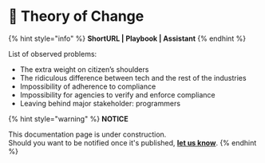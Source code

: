 # 🚧 Theory of Change

{% hint style="info" %}
**ShortURL | Playbook | Assistant**
{% endhint %}



List of observed problems:





* The extra weight on citizen’s shoulders
* The ridiculous difference between tech and the rest of the industries
* Impossibility of adherence to compliance
* Impossibility for agencies to verify and enforce compliance
* Leaving behind major stakeholder: programmers







{% hint style="warning" %}
**NOTICE**

This documentation page is under construction.\
Should you want to be notified once it's published, [**let us know**](https://tiof.click/TIOFTarianUpdatesService).
{% endhint %}
